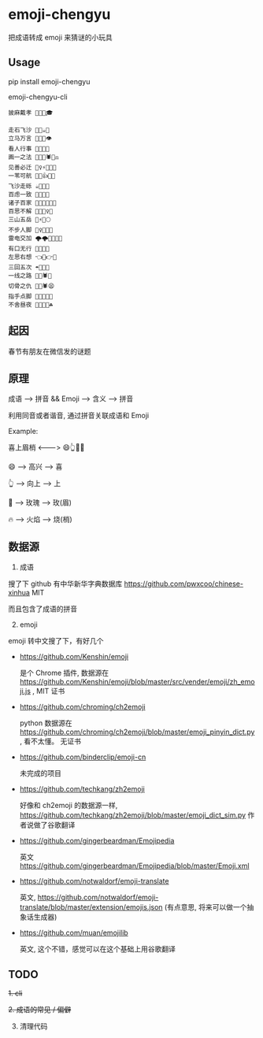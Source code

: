 # emoji-chengyu

把成语转成 emoji 来猜谜的小玩具

## Usage

pip install emoji-chengyu

emoji-chengyu-cli


```
披麻戴孝 🍺🦄🦘🎓
```

```
走石飞沙 🏃🦁☕👙
立马万言 🌰🦄🎃👁
看人行事 👀👤🏃👀
画一之法 👨‍🎨👕🕷👨‍⚖️
见善必迁 👷‍♀️⚡👨‍🎓🤑
一苇可航 🥼🍤👍👩‍🚀
飞沙走砾 ☕👙🏃🌰
百虑一致 🥬🌿🧥🧠
诸子百家 🐷🍆🥬👩‍👩‍👦
百思不解 🥬🤔🚶‍♀️🥨
三山五岳 🌂⚡🕺🌕
不步人脚 🚶‍♀️🚶👤🦶
雷电交加 🌩🌩🥂👩‍👩‍👦
有口无行 🙏💄🤷🏃
左思右想 👈🤔👉🤔
三回五次 ☂💫🦜🦔
一线之路 👕🧵🕷🦌
切骨之仇 🍆💀🕷😫
指手点脚 💅🤚👩‍💻🦶
不舍昼夜 🚶🤑👨‍🚀☘
```


## 起因

春节有朋友在微信发的谜题

## 原理

成语 --> 拼音 && Emoji --> 含义 --> 拼音

利用同音或者谐音, 通过拼音关联成语和 Emoji

Example:

喜上眉梢 <---> 😄👆🌹🔥

😄 --> 高兴 --> 喜

👆 --> 向上 --> 上

🌹 --> 玫瑰 --> 玫(眉)

🔥 --> 火焰 --> 烧(梢)



## 数据源

1. 成语

搜了下 github 有中华新华字典数据库 https://github.com/pwxcoo/chinese-xinhua MIT

而且包含了成语的拼音

2. emoji

emoji 转中文搜了下，有好几个

- https://github.com/Kenshin/emoji

    是个 Chrome 插件, 数据源在 https://github.com/Kenshin/emoji/blob/master/src/vender/emoji/zh_emoji.js , MIT 证书

- https://github.com/chroming/ch2emoji

    python 数据源在 https://github.com/chroming/ch2emoji/blob/master/emoji_pinyin_dict.py , 看不太懂。 无证书

- https://github.com/binderclip/emoji-cn

    未完成的项目

- https://github.com/techkang/zh2emoji

    好像和 ch2emoji 的数据源一样, https://github.com/techkang/zh2emoji/blob/master/emoji_dict_sim.py 作者说做了谷歌翻译

- https://github.com/gingerbeardman/Emojipedia

    英文 https://github.com/gingerbeardman/Emojipedia/blob/master/Emoji.xml

- https://github.com/notwaldorf/emoji-translate

    英文, https://github.com/notwaldorf/emoji-translate/blob/master/extension/emojis.json (有点意思, 将来可以做一个抽象话生成器)

- https://github.com/muan/emojilib

    英文, 这个不错，感觉可以在这个基础上用谷歌翻译


## TODO

<s>1. cli </s>

<s>2. 成语的常见 / 偏僻</s>

3. 清理代码

